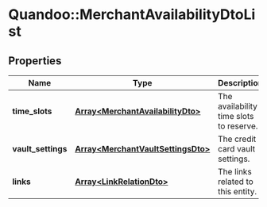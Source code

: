 # Quandoo::MerchantAvailabilityDtoList

## Properties
Name | Type | Description | Notes
------------ | ------------- | ------------- | -------------
**time_slots** | [**Array&lt;MerchantAvailabilityDto&gt;**](MerchantAvailabilityDto.md) | The availability time slots to reserve. | [optional] 
**vault_settings** | [**Array&lt;MerchantVaultSettingsDto&gt;**](MerchantVaultSettingsDto.md) | The credit card vault settings. | [optional] 
**links** | [**Array&lt;LinkRelationDto&gt;**](LinkRelationDto.md) | The links related to this entity. | 


